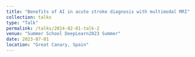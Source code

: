 ```yaml
---
title: "Benefits of AI in acute stroke diagnosis with multimodal MRI"
collection: talks
type: "Talk"
permalink: /talks/2014-02-01-talk-2
venue: "Summer School DeepLearn2023 Summer"
date: 2023-07-01
location: "Great Canary, Spain"
---
```


